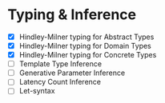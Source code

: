 # Typing & Inference
- [x] Hindley-Milner typing for Abstract Types
- [x] Hindley-Milner typing for Domain Types
- [x] Hindley-Milner typing for Concrete Types
- [ ] Template Type Inference
- [ ] Generative Parameter Inference
- [ ] Latency Count Inference
- [ ] Let-syntax